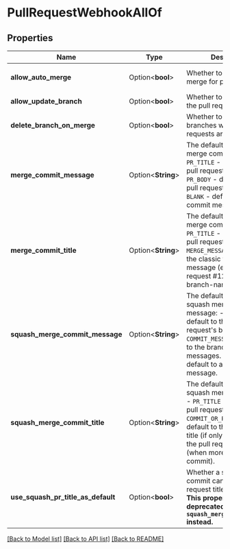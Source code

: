 # PullRequestWebhookAllOf

## Properties

Name | Type | Description | Notes
------------ | ------------- | ------------- | -------------
**allow_auto_merge** | Option<**bool**> | Whether to allow auto-merge for pull requests. | [optional][default to false]
**allow_update_branch** | Option<**bool**> | Whether to allow updating the pull request's branch. | [optional]
**delete_branch_on_merge** | Option<**bool**> | Whether to delete head branches when pull requests are merged. | [optional][default to false]
**merge_commit_message** | Option<**String**> | The default value for a merge commit message. - `PR_TITLE` - default to the pull request's title. - `PR_BODY` - default to the pull request's body. - `BLANK` - default to a blank commit message. | [optional]
**merge_commit_title** | Option<**String**> | The default value for a merge commit title. - `PR_TITLE` - default to the pull request's title. - `MERGE_MESSAGE` - default to the classic title for a merge message (e.g., \"Merge pull request #123 from branch-name\"). | [optional]
**squash_merge_commit_message** | Option<**String**> | The default value for a squash merge commit message: - `PR_BODY` - default to the pull request's body. - `COMMIT_MESSAGES` - default to the branch's commit messages. - `BLANK` - default to a blank commit message. | [optional]
**squash_merge_commit_title** | Option<**String**> | The default value for a squash merge commit title: - `PR_TITLE` - default to the pull request's title. - `COMMIT_OR_PR_TITLE` - default to the commit's title (if only one commit) or the pull request's title (when more than one commit). | [optional]
**use_squash_pr_title_as_default** | Option<**bool**> | Whether a squash merge commit can use the pull request title as default. **This property has been deprecated. Please use `squash_merge_commit_title` instead.** | [optional][default to false]

[[Back to Model list]](../README.md#documentation-for-models) [[Back to API list]](../README.md#documentation-for-api-endpoints) [[Back to README]](../README.md)


